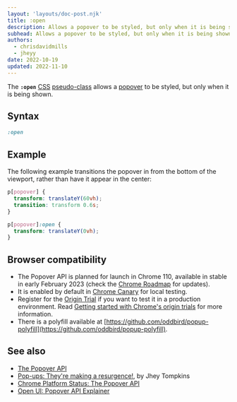 ```yaml
---
layout: 'layouts/doc-post.njk'
title: :open
description: Allows a popover to be styled, but only when it is being shown.
subhead: Allows a popover to be styled, but only when it is being shown.
authors:
  - chrisdavidmills
  - jheyy
date: 2022-10-19
updated: 2022-11-10
---
```


The **`:open`** [CSS](https://developer.mozilla.org/docs/Web/CSS) [pseudo-class](https://developer.mozilla.org/docs/Web/CSS/Pseudo-classes) allows a [popover](/docs/web-platform/popover-api/) to be styled, but only when it is being shown.

## Syntax

```css
:open
```

## Example

The following example transitions the popover in from the bottom of the viewport, rather than have it appear in the center:

```css
p[popover] {
  transform: translateY(60vh);
  transition: transform 0.6s;
}

p[popover]:open {
  transform: translateY(0vh);
}
```

## Browser compatibility

* The Popover API is planned for launch in Chrome 110, available in stable in early February 2023 (check the [Chrome Roadmap](https://chromestatus.com/roadmap) for updates).
* It is enabled by default in [Chrome Canary](https://www.google.com/chrome/canary/) for local testing.  
* Register for the [Origin Trial](/origintrials/#/view_trial/4500221927649968129) if you want to test it in a production environment. Read [Getting started with Chrome's origin trials](/docs/web-platform/origin-trials/) for more information.
* There is a polyfill available at [https://github.com/oddbird/popup-polyfill](https://github.com/oddbird/popup-polyfill).

## See also

* [The Popover API](/docs/web-platform/popover-api/)
* [Pop-ups: They're making a resurgence!](/blog/pop-ups-theyre-making-a-resurgence/), by Jhey Tompkins
* [Chrome Platform Status: The Popover API](https://chromestatus.com/feature/5463833265045504) 
* [Open UI: Popover API Explainer](https://open-ui.org/components/popup.research.explainer)